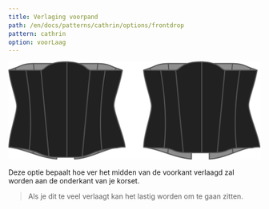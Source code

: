 ```yaml
---
title: Verlaging voorpand
path: /en/docs/patterns/cathrin/options/frontdrop
pattern: cathrin
option: voorLaag
---
```


![De optie voor verlaging vooraan bij Cathrin](./frontdrop.svg)

Deze optie bepaalt hoe ver het midden van de voorkant verlaagd zal worden aan de onderkant van je korset.

> Als je dit te veel verlaagt kan het lastig worden om te gaan zitten.